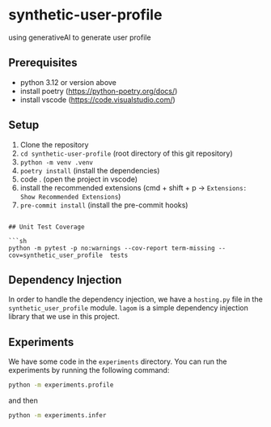 # synthetic-user-profile
using generativeAI to generate user profile

## Prerequisites

- python 3.12 or version above
- install poetry (https://python-poetry.org/docs/)
- install vscode (https://code.visualstudio.com/)

## Setup

1. Clone the repository
2. `cd synthetic-user-profile` (root directory of this git repository)
3. `python -m venv .venv`
4. `poetry install` (install the dependencies)
5. code . (open the project in vscode)
6. install the recommended extensions (cmd + shift + p -> `Extensions: Show Recommended Extensions`)
7. `pre-commit install` (install the pre-commit hooks)
```

## Unit Test Coverage

```sh
python -m pytest -p no:warnings --cov-report term-missing --cov=synthetic_user_profile  tests
```

## Dependency Injection

In order to handle the dependency injection, we have a `hosting.py` file in the `synthetic_user_profile` module.
`lagom` is a simple dependency injection library that we use in this project.


## Experiments

We have some code in the `experiments` directory. You can run the experiments by running the following command:

```sh
python -m experiments.profile
```

and then
```sh
python -m experiments.infer
```

